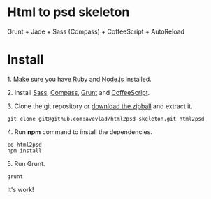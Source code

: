 Html to psd skeleton
==

Grunt + Jade + Sass (Compass) + CoffeeScript + AutoReload

# Install
1\. Make sure you have [Ruby](http://www.ruby-lang.org/en/downloads/) and [Node.js](http://nodejs.org/) installed.

2\. Install [Sass](http://sass-lang.com/install), [Compass](http://compass-style.org/install/), [Grunt](http://gruntjs.com/getting-started) and [CoffeeScript](http://coffeescript.org/#installation).

3\. Clone the git repository or [download the zipball](https://github.com/AveVlad/html2psd-skeleton/archive/master.zip) and extract it.

    git clone git@github.com:avevlad/html2psd-skeleton.git html2psd
    
4\. Run **npm** command to install the dependencies.

    cd html2psd
    npm install
    
5\. Run Grunt.

    grunt
    
It's work!
